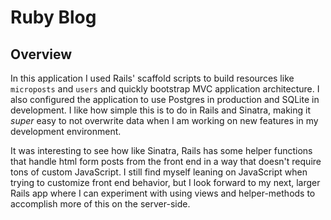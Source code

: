 # Ruby Blog

## Overview

In this application I used Rails' scaffold scripts to build resources like `microposts` and `users` and quickly bootstrap MVC application architecture. I also configured the application to use Postgres in production and SQLite in development. I like how simple this is to do in Rails and Sinatra, making it *super* easy to not overwrite data when I am working on new features in my development environment.

It was interesting to see how like Sinatra, Rails has some helper functions that handle html form posts from the front end in a way that doesn't require tons of custom JavaScript. I still find myself leaning on JavaScript when trying to customize front end behavior, but I look forward to my next, larger Rails app where I can experiment with using views and helper-methods to accomplish more of this on the server-side.